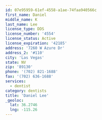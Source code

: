 ```yaml
---
id: 07e95959-61ef-4558-a1ae-74faa940566c
first_name: Daniel
middle_name: K
last_name: Lee
license_type: DDS
license_number: '4554'
license_status: Active
license_expiration: '42185'
address: '7260 W Azure Dr'
address_2: '#110'
city: 'Las Vegas'
state: NV
zip: '89130'
phone: '(702) 821-1688'
fax: '(702) 636-1688'
services:
  - dentist
category: dentists
title: 'Daniel Lee'
_geoloc:
  lat: 36.2746
  lng: -115.26
---
```


